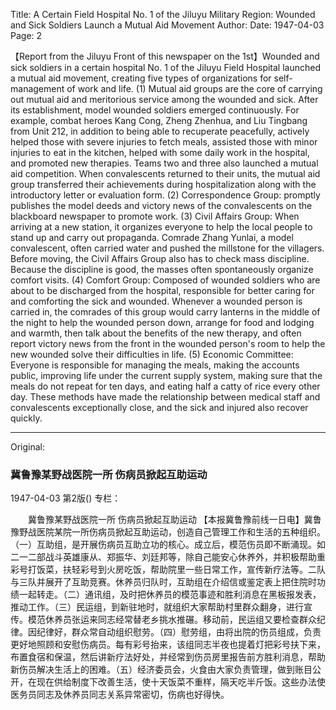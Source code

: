 Title: A Certain Field Hospital No. 1 of the Jiluyu Military Region: Wounded and Sick Soldiers Launch a Mutual Aid Movement
Author:
Date: 1947-04-03
Page: 2

【Report from the Jiluyu Front of this newspaper on the 1st】Wounded and sick soldiers in a certain hospital No. 1 of the Jiluyu Field Hospital launched a mutual aid movement, creating five types of organizations for self-management of work and life. (1) Mutual aid groups are the core of carrying out mutual aid and meritorious service among the wounded and sick. After its establishment, model wounded soldiers emerged continuously. For example, combat heroes Kang Cong, Zheng Zhenhua, and Liu Tingbang from Unit 212, in addition to being able to recuperate peacefully, actively helped those with severe injuries to fetch meals, assisted those with minor injuries to eat in the kitchen, helped with some daily work in the hospital, and promoted new therapies. Teams two and three also launched a mutual aid competition. When convalescents returned to their units, the mutual aid group transferred their achievements during hospitalization along with the introductory letter or evaluation form. (2) Correspondence Group: promptly publishes the model deeds and victory news of the convalescents on the blackboard newspaper to promote work. (3) Civil Affairs Group: When arriving at a new station, it organizes everyone to help the local people to stand up and carry out propaganda. Comrade Zhang Yunlai, a model convalescent, often carried water and pushed the millstone for the villagers. Before moving, the Civil Affairs Group also has to check mass discipline. Because the discipline is good, the masses often spontaneously organize comfort visits. (4) Comfort Group: Composed of wounded soldiers who are about to be discharged from the hospital, responsible for better caring for and comforting the sick and wounded. Whenever a wounded person is carried in, the comrades of this group would carry lanterns in the middle of the night to help the wounded person down, arrange for food and lodging and warmth, then talk about the benefits of the new therapy, and often report victory news from the front in the wounded person's room to help the new wounded solve their difficulties in life. (5) Economic Committee: Everyone is responsible for managing the meals, making the accounts public, improving life under the current supply system, making sure that the meals do not repeat for ten days, and eating half a catty of rice every other day. These methods have made the relationship between medical staff and convalescents exceptionally close, and the sick and injured also recover quickly.



<hr /> 

Original: 


### 冀鲁豫某野战医院一所  伤病员掀起互助运动

1947-04-03
第2版()
专栏：

　　冀鲁豫某野战医院一所
    伤病员掀起互助运动
    【本报冀鲁豫前线一日电】冀鲁豫野战医院某院一所伤病员掀起互助运动，创造自己管理工作和生活的五种组织。（一）互助组，是开展伤病员互助立功的核心。成立后，模范伤员即不断涌现。如二一二部战斗英雄康从、郑振华、刘廷邦等，除自己能安心休养外，并积极帮助重彩号打饭菜，扶轻彩号到火房吃饭，帮助院里一些日常工作，宣传新疗法等。二队与三队并展开了互助竞赛。休养员归队时，互助组在介绍信或鉴定表上把住院时功绩一起转走。（二）通讯组，及时把休养员的模范事迹和胜利消息在黑板报发表，推动工作。（三）民运组，到新驻地时，就组织大家帮助村里群众翻身，进行宣传。模范休养员张运来同志经常替老乡挑水推碾。移动前，民运组又要检查群众纪律。因纪律好，群众常自动组织慰劳。（四）慰劳组，由将出院的伤员组成，负责更好地照顾和安慰伤病员。每有彩号抬来，该组同志半夜也提着灯把彩号扶下来，布置食宿和保温，然后讲新疗法好处，并经常到伤员房里报告前方胜利消息，帮助新伤员解决生活上的困难。（五）经济委员会，火食由大家负责管理，做到账目公开，在现在供给制度下改善生活，使十天饭菜不重样，隔天吃半斤饭。这些办法使医务员同志及休养员同志关系异常密切，伤病也好得快。
